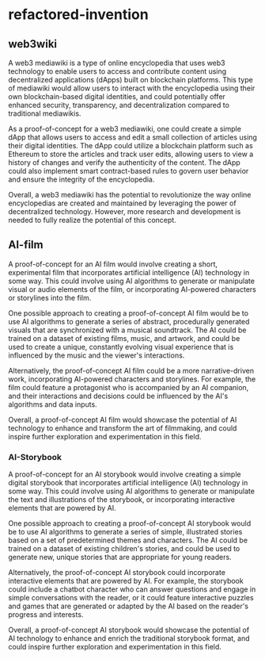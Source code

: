 # refactored-invention
## web3wiki


A web3 mediawiki is a type of online encyclopedia that uses web3 technology to enable users to access and contribute content using decentralized applications (dApps) built on blockchain platforms. This type of mediawiki would allow users to interact with the encyclopedia using their own blockchain-based digital identities, and could potentially offer enhanced security, transparency, and decentralization compared to traditional mediawikis.

As a proof-of-concept for a web3 mediawiki, one could create a simple dApp that allows users to access and edit a small collection of articles using their digital identities. The dApp could utilize a blockchain platform such as Ethereum to store the articles and track user edits, allowing users to view a history of changes and verify the authenticity of the content. The dApp could also implement smart contract-based rules to govern user behavior and ensure the integrity of the encyclopedia.

Overall, a web3 mediawiki has the potential to revolutionize the way online encyclopedias are created and maintained by leveraging the power of decentralized technology. However, more research and development is needed to fully realize the potential of this concept.



## AI-film

A proof-of-concept for an AI film would involve creating a short, experimental film that incorporates artificial intelligence (AI) technology in some way. This could involve using AI algorithms to generate or manipulate visual or audio elements of the film, or incorporating AI-powered characters or storylines into the film.

One possible approach to creating a proof-of-concept AI film would be to use AI algorithms to generate a series of abstract, procedurally generated visuals that are synchronized with a musical soundtrack. The AI could be trained on a dataset of existing films, music, and artwork, and could be used to create a unique, constantly evolving visual experience that is influenced by the music and the viewer's interactions.

Alternatively, the proof-of-concept AI film could be a more narrative-driven work, incorporating AI-powered characters and storylines. For example, the film could feature a protagonist who is accompanied by an AI companion, and their interactions and decisions could be influenced by the AI's algorithms and data inputs.

Overall, a proof-of-concept AI film would showcase the potential of AI technology to enhance and transform the art of filmmaking, and could inspire further exploration and experimentation in this field.

### AI-Storybook

A proof-of-concept for an AI storybook would involve creating a simple digital storybook that incorporates artificial intelligence (AI) technology in some way. This could involve using AI algorithms to generate or manipulate the text and illustrations of the storybook, or incorporating interactive elements that are powered by AI.

One possible approach to creating a proof-of-concept AI storybook would be to use AI algorithms to generate a series of simple, illustrated stories based on a set of predetermined themes and characters. The AI could be trained on a dataset of existing children's stories, and could be used to generate new, unique stories that are appropriate for young readers.

Alternatively, the proof-of-concept AI storybook could incorporate interactive elements that are powered by AI. For example, the storybook could include a chatbot character who can answer questions and engage in simple conversations with the reader, or it could feature interactive puzzles and games that are generated or adapted by the AI based on the reader's progress and interests.

Overall, a proof-of-concept AI storybook would showcase the potential of AI technology to enhance and enrich the traditional storybook format, and could inspire further exploration and experimentation in this field.


